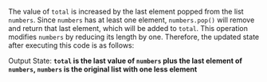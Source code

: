 The value of `total` is increased by the last element popped from the list `numbers`. Since `numbers` has at least one element, `numbers.pop()` will remove and return that last element, which will be added to `total`. This operation modifies `numbers` by reducing its length by one. Therefore, the updated state after executing this code is as follows:

Output State: **`total` is the last value of `numbers` plus the last element of `numbers`, `numbers` is the original list with one less element**